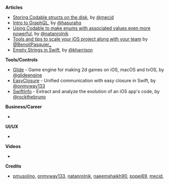 
**Articles**

* [Storing Codable structs on the disk](https://mecid.github.io/2019/05/22/storing-codable-structs-on-the-disk/), by [@mecid](https://twitter.com/mecid)
* [Intro to GraphQL](https://learn.hasura.io/graphql/ios/introduction), by [@hasurahq](https://twitter.com/hasurahq)
* [Using Codable to make enums with associated values even more powerful](https://blog.natanrolnik.me/codable-enums-associated-values), by [@natanrolnik](https://twitter.com/natanrolnik)
* [Tools and tips to scale your iOS project along with your team](https://benoitpasquier.com/tools-tips-to-scale-ios-project-and-team/) by [@BenoitPasquier_](https://twitter.com/benoitpasquier_)
* [Empty Strings in Swift](https://useyourloaf.com/blog/empty-strings-in-swift/), by [@kharrison](https://twitter.com/kharrison)

**Tools/Controls**

* [Glide](https://github.com/cocoatoucher/Glide) - Game engine for making 2d games on iOS, macOS and tvOS, by [@glideengine](https://twitter.com/glideengine)
* [EasyClosure](https://github.com/onmyway133/EasyClosure) - Unified communication with easy closure in Swift, by [@onmyway133](https://twitter.com/onmyway133)
* [SwiftInfo](https://github.com/rockbruno/SwiftInfo) - Extract and analyze the evolution of an iOS app's code, by [@rockthebruno](https://twitter.com/rockthebruno)

**Business/Career**

* 

**UI/UX**

* 

**Videos**

* 

**Credits**

* [pmusolino](https://www.github.com/pmusolino), [onmyway133](https://www.github.com/onmyway133), [natanrolnik](https://www.github.com/natanrolnik), [naeemshaikh90](https://github.com/naeemshaikh90), [popei69](https://www.github.com/popei69), [mecid](https://github.com/mecid),
